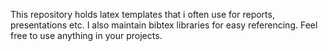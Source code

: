 This repository holds latex templates that i often use for reports, presentations
etc. I also maintain bibtex libraries for easy referencing. Feel free to use anything
in your projects.
